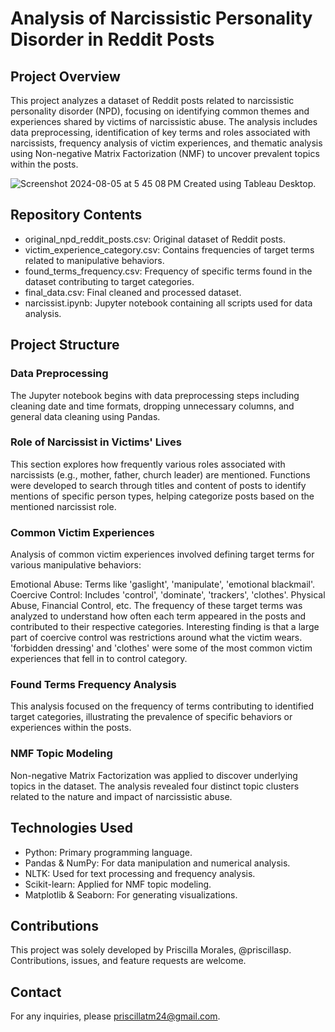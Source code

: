 # Analysis of Narcissistic Personality Disorder in Reddit Posts
## Project Overview
This project analyzes a dataset of Reddit posts related to narcissistic personality disorder (NPD), focusing on identifying common themes and experiences shared by victims of narcissistic abuse. The analysis includes data preprocessing, identification of key terms and roles associated with narcissists, frequency analysis of victim experiences, and thematic analysis using Non-negative Matrix Factorization (NMF) to uncover prevalent topics within the posts.

![Screenshot 2024-08-05 at 5 45 08 PM](https://github.com/user-attachments/assets/7830cd8d-8ab3-4191-b11f-2a61ac0eaad0)
Created using Tableau Desktop. 

## Repository Contents
- original_npd_reddit_posts.csv: Original dataset of Reddit posts.
- victim_experience_category.csv: Contains frequencies of target terms related to manipulative behaviors.
- found_terms_frequency.csv: Frequency of specific terms found in the dataset contributing to target categories.
- final_data.csv: Final cleaned and processed dataset.
- narcissist.ipynb: Jupyter notebook containing all scripts used for data analysis.

## Project Structure
### Data Preprocessing
The Jupyter notebook begins with data preprocessing steps including cleaning date and time formats, dropping unnecessary columns, and general data cleaning using Pandas.

### Role of Narcissist in Victims' Lives
This section explores how frequently various roles associated with narcissists (e.g., mother, father, church leader) are mentioned. Functions were developed to search through titles and content of posts to identify mentions of specific person types, helping categorize posts based on the mentioned narcissist role.

### Common Victim Experiences
Analysis of common victim experiences involved defining target terms for various manipulative behaviors:

Emotional Abuse: Terms like 'gaslight', 'manipulate', 'emotional blackmail'.
Coercive Control: Includes 'control', 'dominate', 'trackers', 'clothes'.
Physical Abuse, Financial Control, etc.
The frequency of these target terms was analyzed to understand how often each term appeared in the posts and contributed to their respective categories. Interesting finding is that a large part of coercive control was restrictions around what the victim wears. 'forbidden dressing' and 'clothes' were some of the most common victim experiences that fell in to control category. 

### Found Terms Frequency Analysis
This analysis focused on the frequency of terms contributing to identified target categories, illustrating the prevalence of specific behaviors or experiences within the posts.

### NMF Topic Modeling
Non-negative Matrix Factorization was applied to discover underlying topics in the dataset. The analysis revealed four distinct topic clusters related to the nature and impact of narcissistic abuse.

## Technologies Used
- Python: Primary programming language.
- Pandas & NumPy: For data manipulation and numerical analysis.
- NLTK: Used for text processing and frequency analysis.
- Scikit-learn: Applied for NMF topic modeling.
- Matplotlib & Seaborn: For generating visualizations.

## Contributions
This project was solely developed by Priscilla Morales, @priscillasp. Contributions, issues, and feature requests are welcome.

## Contact
For any inquiries, please priscillatm24@gmail.com.

 
